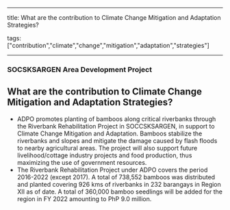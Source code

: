 
---

title: What are the contribution to Climate Change Mitigation and Adaptation Strategies?

tags: ["contribution","climate","change","mitigation","adaptation","strategies"]

---

### SOCSKSARGEN Area Development Project

## What are the contribution to Climate Change Mitigation and Adaptation Strategies?


 - ADPO promotes planting of bamboos along critical riverbanks through the Riverbank Rehabilitation Project in SOCCSKSARGEN, in support to Climate Change Mitigation and Adaptation. Bamboos stabilize the riverbanks and slopes and mitigate the damage caused by flash floods to nearby agricultural areas. The project will also support future livelihood/cottage industry projects and food production, thus maximizing the use of government resources.
 - The Riverbank Rehabilitation Project under ADPO covers the period 2016-2022 (except 2017). A total of 738,552 bamboos was distributed and planted covering 926 kms of riverbanks in 232 barangays in Region XII as of date. A total of 360,000 bamboo seedlings will be added for the region in FY 2022 amounting to PhP 9.0 million.
